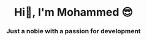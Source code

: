 <h1 align="center">Hi👋, I'm Mohammed 😎</h1>
<h3 align="center">Just a nobie with a passion for development</h3>
